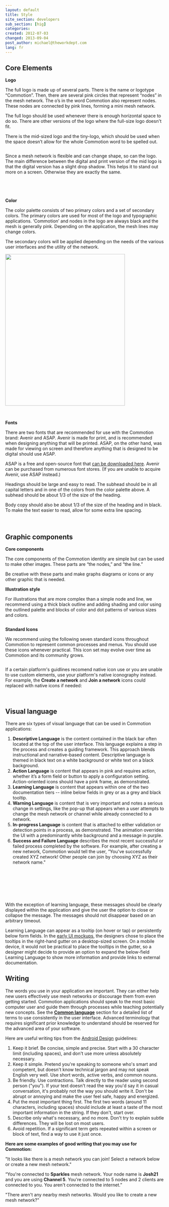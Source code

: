 ```yaml
---
layout: default
title: Style
site_section: developers
sub_section: [hig]
categories: 
created: 2012-07-03
changed: 2013-09-04
post_author: michael@theworkdept.com
lang: fr
---
```

  <h2>Core Elements</h2>

<p><strong>Logo</strong></p>

<p>The full logo is made up of several parts. There is the name or logotype “Commotion”. Then, there are several pink circles that represent “nodes” in the mesh network. The o’s in the word Commotion also represent nodes. These nodes are connected by pink lines, forming a mini mesh network.</p>

<p>The full logo should be used whenever there is enough horizontal space to do so. There are other versions of the logo where the full-size logo doesn't fit.</p>

<p>There is the mid-sized logo and the tiny-logo, which should be used when the space doesn’t allow for the whole Commotion word to be spelled out.</p>

<p><img alt="" src="/files/HIG_52.png" /></p>

<p>Since a mesh network is flexible and can change shape, so can the logo. The main difference between the digital and print version of the mid logo is that the digital version has a slight drop shadow. This helps it to stand out more on a screen. Otherwise they are exactly the same.</p>

<p><img alt="" src="http://commotion-kb-062512.jackpine.theworkdept.com/sites/commotion-kb-062512.jackpine.theworkdept.com/files/HIG_53.png" /></p>

<p>&nbsp;</p>

<p><img alt="" src="/files/HIG_54.png" /></p>

<p><strong>Color</strong></p>

<p>The color palette consists of two primary colors and a set of secondary colors. The primary colors are used for most of the logo and typographic applications. ‘Commotion’ and nodes in the logo are always black and the mesh is generally pink. Depending on the application, the mesh lines may change colors.</p>

<p>The secondary colors will be applied depending on the needs of the various user interfaces and the utility of the network.</p>

<p><img alt="" class="media-image attr__typeof__foaf:Image img__fid__251 img__view_mode__media_large attr__format__media_large" src="/files/styles/large/public/color_0.png?itok=eUHJg4SJ" style="width: 379px; height: 480px;" typeof="foaf:Image" /></p>

<p>&nbsp;</p>

<p><strong>Fonts</strong></p>

<p>There are two fonts that are recommended for use with the Commotion brand: Avenir and ASAP. Avenir is made for print, and is recommended when designing anything that will be printed. ASAP, on the other hand, was made for viewing on screen and therefore anything that is designed to be digital should use ASAP.</p>

<p>ASAP is a free and open-source font that <a href="http://www.google.com/webfonts/specimen/Asap" target="_blank">can be downloaded here</a>. Avenir can be purchased from numerous font stores. (If you are unable to acquire Avenir, use ASAP instead.)</p>

<p>Headings should be large and easy to read. The subhead should be in all capital letters and in one of the colors from the color palette above. A subhead should be about 1/3 of the size of the heading.&nbsp; &nbsp;</p>

<p>Body copy should also be about 1/3 of the size of the heading and in black. To make the text easier to read, allow for some extra line spacing.</p>

<p><img alt="" src="/files/HIG_57.png" style="margin-bottom:10px; margin-top:10px" /></p>

<h2>Graphic components</h2>

<p><strong>Core components</strong></p>

<p>The core components of the Commotion identity are simple but can be used to make other images. These parts are “the nodes,” and “the line.”</p>

<p>Be creative with these parts and make graphs diagrams or icons or any other graphic that is needed.</p>

<p><strong>Illustration style</strong></p>

<p>For illustrations that are more complex than a simple node and line, we recommend using a thick black outline and adding shading and color using the outlined palette and blocks of color and dot patterns of various sizes and colors.</p>

<p><img alt="" src="/files/HIG_58b.png" /></p>

<p><strong>Standard Icons</strong></p>

<p>We recommend using the following seven standard icons throughout Commotion to represent common processes and menus. You should use these icons whenever practical. This icon set may evolve over time as Commotion and its community grows.</p>

<p><img alt="" src="/files/icons.png" /></p>

<p>If a certain platform's guidlines recomend native icon use or you are unable to use custom elements, use your platform's native iconography instead. For example, the <strong>Create a network</strong> and <strong>Join a network</strong> icons could replaced with native icons if needed:</p>

<p>&nbsp;&nbsp;&nbsp;&nbsp;&nbsp;&nbsp;&nbsp;&nbsp;&nbsp; <img alt="" src="/files/androidicon1.png" />&nbsp;&nbsp;&nbsp;&nbsp; <img alt="" src="/files/androidicon2.png" /></p>

<h2>Visual language</h2>

<p>There are six types of visual language that can be used in Commotion applications:</p>

<ol>
	<li><strong>Descriptive Language</strong> is the content contained in the black bar often located at the top of the user interface. This language explains a step in the process and creates a guiding framework. This approach blends instructional and narrative-based content. Descriptive language is themed in black text on a white background or white text on a black background.</li>
	<li><strong>Action Language</strong> is content that appears in pink and requires action, whether it’s a form field or button to apply a configuration setting. Action-oriented icons should have a pink frame, as demonstrated.</li>
	<li><strong>Learning Language</strong> is content that appears within one of the two documentation tiers -- inline below fields in grey or as a grey and black tooltip.</li>
	<li><strong>Warning Language</strong> is content that is very important and notes a serious change in settings, like the pop-up that appears when a user attempts to change the mesh network or channel while already connected to a network.</li>
	<li><strong>In-progress Language</strong> is content that is attached to either validation or detection points in a process, as demonstrated. The animation overrides the UI with a predominantly white background and a message in purple.</li>
	<li><strong>Success and Failure Language</strong> describes the most recent successful or failed process completed by the software. For example, after creating a new network, Commotion would tell the user, “You've successfully created XYZ network! Other people can join by choosing XYZ as their network name."</li>
</ol>

<p><img alt="" src="/files/visual_language.png" style="margin-bottom:15px; margin-top:15px" /></p>

<p><img alt="" src="/files/HIG_599Ab.png" /></p>

<p>&nbsp;</p>

<p><img alt="" src="/files/HIG_599Bb.png" /></p>

<p>With the exception of learning language, these messages should be clearly displayed within the application and give the user the option to close or collapse the message. The messages should not disappear based on an arbitrary timeout.</p>

<p>Learning Language can appear as a tooltip (on hover or tap) or persistently below form fields. In the <a href="http://www.flickr.com/photos/24639042@N07/sets/72157629570342842/with/7132460719/" target="_blank">early UI mockups</a>, the designers chose to place the tooltips in the right-hand gutter on a desktop-sized screen. On a mobile device, it would not be practical to place the tooltips in the gutter, so a designer might decide to provide an option to expand the below-field Learning Language to show more information and provide links to external documentation.</p>

<h2>Writing</h2>

<p>The words you use in your application are important. They can either help new users effectively use mesh networks or discourage them from even getting started. Commotion applications should speak to the most basic computer user and guide them through processes while teaching potentially new concepts. See the <a href="/developer/hig/key-concepts"><strong>Common language</strong></a> section for a detailed list of terms to use consistently in the user interface. Advanced terminology that requires significant prior knowledge to understand should be reserved for the advanced area of your software.</p>

<p>Here are useful writing tips from the <a href="http://developer.android.com/design/style/writing.html" target="_blank">Android Design</a> guidelines:</p>

<ol>
	<li>Keep it brief. Be concise, simple and precise. Start with a 30 character limit (including spaces), and don't use more unless absolutely necessary.</li>
	<li>Keep it simple. Pretend you're speaking to someone who's smart and competent, but doesn't know technical jargon and may not speak English very well. Use short words, active verbs, and common nouns.</li>
	<li>Be friendly. Use contractions. Talk directly to the reader using second person ("you"). If your text doesn't read the way you'd say it in casual conversation, it's probably not the way you should write it. Don't be abrupt or annoying and make the user feel safe, happy and energized.</li>
	<li>Put the most important thing first. The first two words (around 11 characters, including spaces) should include at least a taste of the most important information in the string. If they don't, start over.</li>
	<li>Describe only what's necessary, and no more. Don't try to explain subtle differences. They will be lost on most users.</li>
	<li>Avoid repetition. If a significant term gets repeated within a screen or block of text, find a way to use it just once.</li>
</ol>

<p><strong>Here are some examples of good writing that you may use for Commotion:</strong></p>

<p>"It looks like there is a mesh network you can join! Select a network below or create a new mesh network."</p>

<p>“You're connected to <strong>Sparkles</strong> mesh network. Your node name is <strong>Josh21</strong> and you are using <strong>Channel 5</strong>. You're connected to 5 nodes and 2 clients are connected to you. You aren't connected to the internet.”</p>

<p>"There aren't any nearby mesh networks. Would you like to create a new mesh network?"</p>
 
